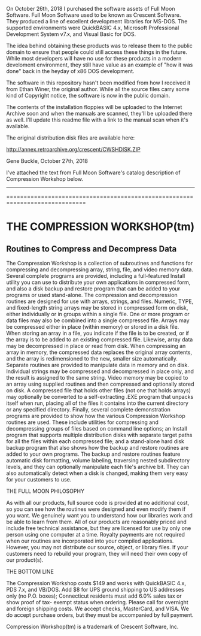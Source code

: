 On October 26th, 2018 I purchased the software assets of Full Moon Software.
Full Moon Software used to be known as Crescent Software.  They produced a line
of excellent development libraries for MS-DOS.  The supported environments were
QuickBASIC 4.x, Microsoft Professional Development System v7.x, and Visual 
Basic for DOS.

The idea behind obtaining these products was to release them to the public
domain to ensure that people could still access these things in the future.
While most developers will have no use for these products in a modern 
develoment environment, they still have value as an example of "how it was 
done" back in the heyday of x86 DOS development. 

The software in this repository hasn't been modified from how I received it 
from Ethan Winer, the original author.  While all the source files carry some 
kind of Copyright notice, the software is now in the public domain.

The contents of the installation floppies will be uploaded to the Internet
Archive soon and when the manuals are scanned, they'll be uploaded there
as well.  I'll update this readme file with a link to the manual scan when
it's available.

The original distribution disk files are available here:

http://annex.retroarchive.org/crescent/CWSHDISK.ZIP


Gene Buckle, October 27th, 2018

I've attached the text from Full Moon Software's catalog description of 
Compression Workshop below.

-------------------------------------------------------------------------------
=============================================================================

THE COMPRESSION WORKSHOP(tm)
============================

Routines to Compress and Decompress Data
----------------------------------------

The Compression Workshop is a collection of subroutines and functions for 
compressing and decompressing array, string, file, and video memory data. 
Several complete programs are provided, including a full-featured Install 
utility you can use to distribute your own applications in compressed form, 
and also a disk backup and restore program that can be added to your programs 
or used stand-alone.
     The compression and decompression routines are designed for use with 
arrays, strings, and files. Numeric, TYPE, and fixed-length string arrays may 
be stored in compressed form on disk, either individually or in groups within 
a single file. One or more program or data files may also be combined into a 
single compressed file. Arrays may be compressed either in place (within 
memory) or stored in a disk file. When storing an array in a file, you 
indicate if the file is to be created, or if the array is to be added to an 
existing compressed file. Likewise, array data may be decompressed in place or 
read from disk. When compressing an array in memory, the compressed data 
replaces the original array contents, and the array is redimensioned to the 
new, smaller size automatically.
     Separate routines are provided to manipulate data in memory and on disk. 
Individual strings may be compressed and decompressed in place only, and the 
result is assigned to the same string. Video memory may be copied to an array 
using supplied routines and then compressed and optionally stored on disk. A 
compressed file that holds other files (not one that holds arrays) may 
optionally be converted to a self-extracting .EXE program that unpacks itself 
when run, placing all of the files it contains into the current directory or 
any specified directory.
     Finally, several complete demonstration programs are provided to show how 
the various Compression Workshop routines are used. These include utilities 
for compressing and decompressing groups of files based on command line 
options; an Install program that supports multiple distribution disks with 
separate target paths for all the files within each compressed file; and a 
stand-alone hard disk backup program that also shows how the backup and 
restore routines are added to your own programs. The backup and restore 
routines feature automatic disk formatting, volume labeling, traversing nested 
subdirectory levels, and they can optionally manipulate each file's archive 
bit. They can also automatically detect when a disk is changed, making them 
very easy for your customers to use.

THE FULL MOON PHILOSOPHY

As with all our products, full source code is provided at no additional cost, 
so you can see how the routines were designed and even modify them if you 
want. We genuinely want you to understand how our libraries work and be able 
to learn from them. All of our products are reasonably priced and include free 
technical assistance, but they are licensed for use by only one person using 
one computer at a time. Royalty payments are not required when our routines 
are incorporated into your compiled applications. However, you may not 
distribute our source, object, or library files. If your customers need to 
rebuild your program, they will need their own copy of our product(s).

THE BOTTOM LINE

The Compression Workshop costs $149 and works with QuickBASIC 4.x, PDS 7.x, 
and VB/DOS. Add $8 for UPS ground shipping to US addresses only (no P.O. 
boxes); Connecticut residents must add 6.0% sales tax or show proof of tax-
exempt status when ordering. Please call for overnight and foreign shipping 
costs. We accept checks, MasterCard, and VISA. We do accept purchase orders, 
but they must be accompanied by full payment.

Compression Workshop(tm) is a trademark of Crescent Software, Inc.
